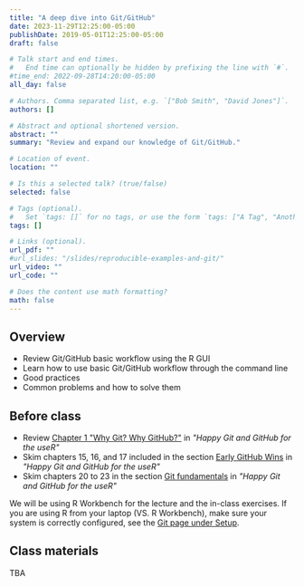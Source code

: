 ```yaml
---
title: "A deep dive into Git/GitHub"
date: 2023-11-29T12:25:00-05:00
publishDate: 2019-05-01T12:25:00-05:00
draft: false

# Talk start and end times.
#   End time can optionally be hidden by prefixing the line with `#`.
#time_end: 2022-09-28T14:20:00-05:00
all_day: false

# Authors. Comma separated list, e.g. `["Bob Smith", "David Jones"]`.
authors: []

# Abstract and optional shortened version.
abstract: ""
summary: "Review and expand our knowledge of Git/GitHub."

# Location of event.
location: ""

# Is this a selected talk? (true/false)
selected: false

# Tags (optional).
#   Set `tags: []` for no tags, or use the form `tags: ["A Tag", "Another Tag"]` for one or more tags.
tags: []

# Links (optional).
url_pdf: ""
#url_slides: "/slides/reproducible-examples-and-git/"
url_video: ""
url_code: ""

# Does the content use math formatting?
math: false
---
```




## Overview

* Review Git/GitHub basic workflow using the R GUI
* Learn how to use basic Git/GitHub workflow through the command line
* Good practices
* Common problems and how to solve them

## Before class

* Review [Chapter 1 "Why Git? Why GitHub?"](https://happygitwithr.com/big-picture.html) in *"Happy Git and GitHub for the useR"*
* Skim chapters 15, 16, and 17 included in the section [Early GitHub Wins](https://happygitwithr.com/usage-intro.html) in *"Happy Git and GitHub for the useR"*
* Skim chapters 20 to 23 in the section [Git fundamentals](https://happygitwithr.com/git-intro.html) in *"Happy Git and GitHub for the useR"*

We will be using R Workbench for the lecture and the in-class exercises. If you are using R from your laptop (VS. R Workbench), make sure your system is correctly configured, see the [Git page under Setup](https://computing-soc-sci.netlify.app/setup/git/).


## Class materials

TBA

<!--

REVIEW SLIDES!

Today's lecture builds upon the following two resources by *The Carpentries*:
* [Version Control with Git](https://swcarpentry.github.io/git-novice/)
* [Library Carpentry: Introduction to Git](https://librarycarpentry.org/lc-git/01-what-is-git/index.html)

We learned the following commands 

Terminal/command line commands: 
* `pwd`   to check your current directory
* `cd`    to navigate to your desired directory and move around terminal 
* `ls`    to list all visible content in your current directory
* `ls -a` to list all visible and hidden contents in your current directory
* `touch` to create a new file; provide the filename and the extension 
* `:q`    to exit and end the execution of a process

Git commands:
* `git init`       to initialize a new repo
* `git status`     to check the current status of your repo
* `git add .`      to add to the git staging area all new or changed files
* `git commit -m "your commit message"`  to commit the staged files
* `git push`       to push your committed files the online Github repo
* `git diff`       to show differences in files
* `git log`        to show all history of your commits
* `git reset --hard HEAD~1`   to delete a pushed commit (use with caution), followed by `git push -f origin main` to push the deleted commit to the online Github repo 

-->

<!--
* [Generating a reproducible example](/notes/reproducible-examples/)
* [Recovering from common Git predicaments](/notes/common-git-problems/)
-->

